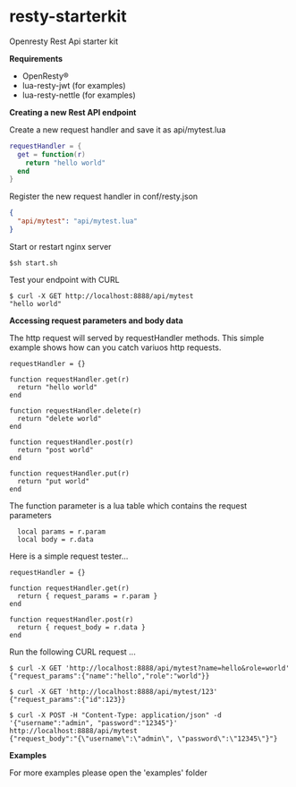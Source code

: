 # resty-starterkit
Openresty Rest Api starter kit

**Requirements**
- OpenResty®
- lua-resty-jwt (for examples)
- lua-resty-nettle (for examples)

**Creating a new Rest API endpoint**

Create a new request handler and save it as api/mytest.lua

``` lua
requestHandler = {
  get = function(r)
    return "hello world"
  end
}
```

Register the new request handler in conf/resty.json

``` json
{  
  "api/mytest": "api/mytest.lua"
}
```

Start or restart nginx server
```
$sh start.sh
```

Test your endpoint with CURL

```
$ curl -X GET http://localhost:8888/api/mytest
"hello world"
```

**Accessing request parameters and body data**

The http request will served by requestHandler methods. This simple example shows how can you catch variuos http requests.
```
requestHandler = {}

function requestHandler.get(r)
  return "hello world"
end

function requestHandler.delete(r)
  return "delete world"
end

function requestHandler.post(r)
  return "post world"
end

function requestHandler.put(r)
  return "put world"
end

```

The function parameter is a lua table which contains the request parameters
```
  local params = r.param
  local body = r.data
```

Here is a simple request tester...
```
requestHandler = {}

function requestHandler.get(r)
  return { request_params = r.param }
end

function requestHandler.post(r)
  return { request_body = r.data }
end

```

Run the following CURL request ...
```
$ curl -X GET 'http://localhost:8888/api/mytest?name=hello&role=world'
{"request_params":{"name":"hello","role":"world"}}

$ curl -X GET 'http://localhost:8888/api/mytest/123'
{"request_params":{"id":123}}

$ curl -X POST -H "Content-Type: application/json" -d '{"username":"admin", "password":"12345"}' http://localhost:8888/api/mytest
{"request_body":"{\"username\":\"admin\", \"password\":\"12345\"}"}
```

**Examples**

For more examples please open the 'examples' folder

